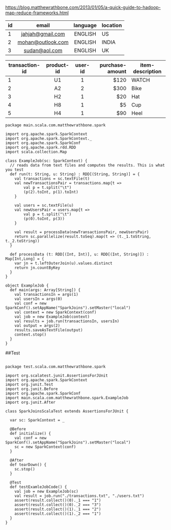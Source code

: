 https://blog.matthewrathbone.com/2013/01/05/a-quick-guide-to-hadoop-map-reduce-frameworks.html

| id        	| email         | language  |location
| ------------- |:-------------:| :--------:|---
| 1      | jahjah@gmail.com | ENGLISH | US
| 2      | mohan@outlook.com      |   ENGLISH | INDIA
| 3 | sudan@aol.com      |    ENGLISH | UK


| transaction-id| product-id| user-id| purchase-amount| item-description
| -------- |:-------------:| :--------:|---:|---
| 1      | U1 | 1 | $120 | WATCH | Rolex
| 2      | A2 | 2 | $300 | Bike  | NA
| 3      | H2 | 1 | $20 | Hat  | NA
| 4      | H8 | 1 | $5 | Cup  | NA
| 5      | H4 | 1 | $90 | Heel  | NA



```
package main.scala.com.matthewrathbone.spark

import org.apache.spark.SparkContext
import org.apache.spark.SparkContext._
import org.apache.spark.SparkConf
import org.apache.spark.rdd.RDD
import scala.collection.Map

class ExampleJob(sc: SparkContext) {
  // reads data from text files and computes the results. This is what you test
  def run(t: String, u: String) : RDD[(String, String)] = {
    val transactions = sc.textFile(t)
	val newTransactionsPair = transactions.map{t =>                
	    val p = t.split("\t")
	    (p(2).toInt, p(1).toInt)
	}
	
	val users = sc.textFile(u)
	val newUsersPair = users.map{t =>                
	    val p = t.split("\t")
	    (p(0).toInt, p(3))
	}
	
	val result = processData(newTransactionsPair, newUsersPair)
	return sc.parallelize(result.toSeq).map(t => (t._1.toString, t._2.toString))
  } 
  
  def processData (t: RDD[(Int, Int)], u: RDD[(Int, String)]) : Map[Int,Long] = {
	var jn = t.leftOuterJoin(u).values.distinct
	return jn.countByKey
  }
}

object ExampleJob {
  def main(args: Array[String]) {
    val transactionsIn = args(1)
    val usersIn = args(0)
    val conf = new SparkConf().setAppName("SparkJoins").setMaster("local")
	val context = new SparkContext(conf)
    val job = new ExampleJob(context)
    val results = job.run(transactionsIn, usersIn)
    val output = args(2)
    results.saveAsTextFile(output)
    context.stop()
  }
}
```
##Test 
```
  
package test.scala.com.matthewrathbone.spark

import org.scalatest.junit.AssertionsForJUnit
import org.apache.spark.SparkContext
import org.junit.Test
import org.junit.Before
import org.apache.spark.SparkConf
import main.scala.com.matthewrathbone.spark.ExampleJob
import org.junit.After

class SparkJoinsScalaTest extends AssertionsForJUnit {

  var sc: SparkContext = _
  
  @Before
  def initialize() {
    val conf = new SparkConf().setAppName("SparkJoins").setMaster("local")
    sc = new SparkContext(conf)
  }
  
  @After
  def tearDown() {
    sc.stop()
  }
  
  @Test
  def testExamleJobCode() {
    val job = new ExampleJob(sc)
    val result = job.run("./transactions.txt", "./users.txt")
    assert(result.collect()(0)._1 === "1")
    assert(result.collect()(0)._2 === "3")
    assert(result.collect()(1)._1 === "2")
    assert(result.collect()(1)._2 === "1")
  }
}
```
